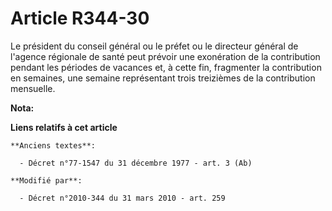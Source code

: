 # Article R344-30

Le président du conseil général ou le préfet ou le directeur général de l'agence régionale de santé peut prévoir une
exonération de la contribution pendant les périodes de vacances et, à cette fin, fragmenter la contribution en semaines, une
semaine représentant trois treizièmes de la contribution mensuelle.

**Nota:**



**Liens relatifs à cet article**

	**Anciens textes**:

	  - Décret n°77-1547 du 31 décembre 1977 - art. 3 (Ab)

	**Modifié par**:

	  - Décret n°2010-344 du 31 mars 2010 - art. 259
